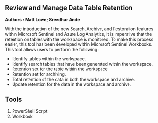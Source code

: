## Review and Manage Data Table Retention
**Authors : Matt Lowe; Sreedhar Ande**

With the introduction of the new Search, Archive, and Restoration features within Microsoft Sentinel and Azure Log Analytics, it is imperative that the retention on tables with the workspace is monitored. To make this process easier, this tool has been developed within Microsoft Sentinel Workbooks. This tool allows users to perform the following:
- Identify tables within the workspace.
- Identify search tables that have been generated within the workspace.
- Retention set for the table within the workspace
- Retention set for archiving.
- Total retention of the data in both the workspace and archive.
- Update retention for the data in the workspace and archive.

## Tools

1. PowerShell Script  
2. Workbook
